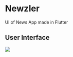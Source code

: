 # Newzler
 UI of News App made in Flutter

## User Interface
<img src="https://github.com/shahmir-ahmed/Newzler/blob/main/newzler/assets/images/ss.png"/>
